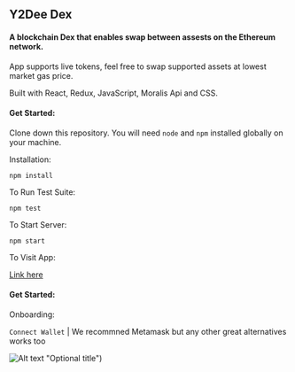 ## Y2Dee Dex  

#### A blockchain Dex that enables swap between assests on the Ethereum network. 

App supports live tokens, feel free to swap supported assets at lowest market gas price.

Built with React, Redux, JavaScript, Moralis Api and CSS.

#### Get Started:  

Clone down this repository. You will need `node` and `npm` installed globally on your machine.  

Installation:

`npm install`  

To Run Test Suite:  

`npm test`  

To Start Server:

`npm start`  

To Visit App:

[Link here](https://dextokenapplication.netlify.app/) 

#### Get Started:

Onboarding:

`Connect Wallet`  | We recommned Metamask but any other great alternatives works too

![Alt text]([http://full/path/to/img.jpg](https://drive.google.com/file/d/1_W5Nb-eiPmsqVT6xou8dgOSNrJLFQc25/view?usp=drive_link)https://drive.google.com/file/d/1_W5Nb-eiPmsqVT6xou8dgOSNrJLFQc25/view?usp=drive_link) "Optional title") 
